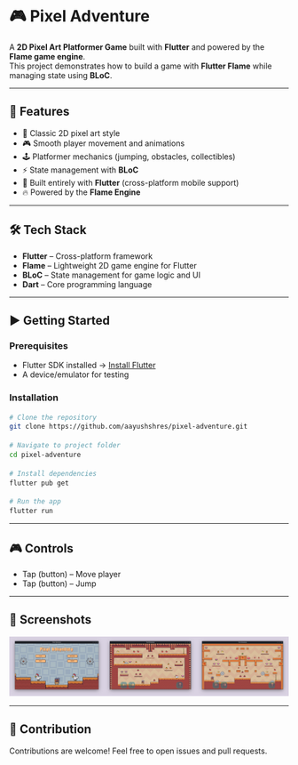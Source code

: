# 🎮 Pixel Adventure

A **2D Pixel Art Platformer Game** built with **Flutter** and powered by the **Flame game engine**.  
This project demonstrates how to build a game with **Flutter Flame** while managing state using **BLoC**.

---

## 🚀 Features

- 🌟 Classic 2D pixel art style
- 🎮 Smooth player movement and animations
- 🕹️ Platformer mechanics (jumping, obstacles, collectibles)
- ⚡ State management with **BLoC**
- 📱 Built entirely with **Flutter** (cross-platform mobile support)
- 🔥 Powered by the **Flame Engine**

---

## 🛠️ Tech Stack

- **Flutter** – Cross-platform framework
- **Flame** – Lightweight 2D game engine for Flutter
- **BLoC** – State management for game logic and UI
- **Dart** – Core programming language

---

## ▶️ Getting Started

### Prerequisites

- Flutter SDK installed → [Install Flutter](https://docs.flutter.dev/get-started/install)
- A device/emulator for testing

### Installation

```bash
# Clone the repository
git clone https://github.com/aayushshres/pixel-adventure.git

# Navigate to project folder
cd pixel-adventure

# Install dependencies
flutter pub get

# Run the app
flutter run
```

---

## 🎮 Controls

- Tap (button) – Move player
- Tap (button) – Jump

---

## 📸 Screenshots

![1716014221152](image/README/1716014221152.png)

---

## 🤝 Contribution

Contributions are welcome! Feel free to open issues and pull requests.
